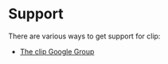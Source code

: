 Support
=======

There are various ways to get support for clip:

+ [The clip Google Group](http://groups.google.com/group/clip)


